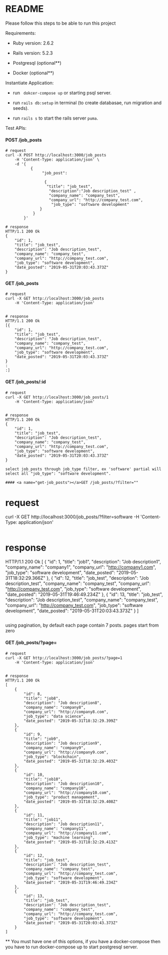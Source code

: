 # README

Please follow this steps to be able to run this project

Requirements:

* Ruby version: 2.6.2

* Rails version: 5.2.3

* Postgresql (optional**)

* Docker (optional**) 

Instantiate Application:

* run ` dokcer-compose up` or starting psql server.

* run `rails db:setup` in terminal (to create databasae, run migration and seeds).

* run ` rails s ` to start the rails server `puma`.

Test APIs:

#### <a name="post-job_posts"></a>POST /job_posts

```
# request
curl -X POST http://localhost:3000/job_posts
    -H 'Content-Type: application/json' \
    -d '{
           {
	            "job_post":
	
	             {
                  "title": "job_test",
                   "description":"Job description_test" ,
                   "company_name": "company_test",
                   "company_url": "http://company_test.com",
                    "job_type": "software development"
               }
            }
        }'
```

```
# response
HTTP/1.1 200 Ok
{
    "id": 1,
    "title": "job_test",
    "description": "Job description_test",
    "company_name": "company_test",
    "company_url": "http://company_test.com",
    "job_type": "software development",
    "date_posted": "2019-05-31T20:03:43.373Z"
}
```


#### <a name="get-job_posts"></a>GET /job_posts

```
# request
curl -X GET http://localhost:3000/job_posts
    -H 'Content-Type: application/json'
 
```

```
# response
HTTP/1.1 200 Ok
[{
    "id": 1,
    "title": "job_test",
    "description": "Job description_test",
    "company_name": "company_test",
    "company_url": "http://company_test.com",
    "job_type": "software development",
    "date_posted": "2019-05-31T20:03:43.373Z"
}
:
:]

```
#### <a name="get-job_posts"></a>GET /job_posts/:id

```
# request
curl -X GET http://localhost:3000/job_posts/1
    -H 'Content-Type: application/json'
 
```

```
# response
HTTP/1.1 200 Ok
{
    "id": 1,
    "title": "job_test",
    "description": "Job description_test",
    "company_name": "company_test",
    "company_url": "http://company_test.com",
    "job_type": "software development",
    "date_posted": "2019-05-31T20:03:43.373Z"
}

```
```
select job_posts through job_type filter, ex 'software' partial will select all "job_type": "software development".

#### <a name="get-job_posts"></a>GET /job_posts/?filter=""

```
# request
curl -X GET http://localhost:3000/job_posts/?filter=software
    -H 'Content-Type: application/json'
 
```

```
# response
HTTP/1.1 200 Ok
[
    {
        "id": 1,
        "title": "job1",
        "description": "Job description1",
        "company_name": "company1",
        "company_url": "http://company1.com",
        "job_type": "software development",
        "date_posted": "2019-05-31T18:32:29.366Z"
    },
    {
        "id": 12,
        "title": "job_test",
        "description": "Job description_test",
        "company_name": "company_test",
        "company_url": "http://company_test.com",
        "job_type": "software development",
        "date_posted": "2019-05-31T19:46:49.234Z"
    },
    {
        "id": 13,
        "title": "job_test",
        "description": "Job description_test",
        "company_name": "company_test",
        "company_url": "http://company_test.com",
        "job_type": "software development",
        "date_posted": "2019-05-31T20:03:43.373Z"
    }
]

```

```
using pagination, by default each page contain 7 posts.
pages start from zero
#### <a name="get-job_posts"></a>GET /job_posts/?page=<number>

```
# request
curl -X GET http://localhost:3000/job_posts/?page=1
    -H 'Content-Type: application/json'
 
```

```
# response
HTTP/1.1 200 Ok
[
    {
        "id": 8,
        "title": "job8",
        "description": "Job description8",
        "company_name": "company8",
        "company_url": "http://company8.com",
        "job_type": "data science",
        "date_posted": "2019-05-31T18:32:29.399Z"
    },
    {
        "id": 9,
        "title": "job9",
        "description": "Job description9",
        "company_name": "company9",
        "company_url": "http://company9.com",
        "job_type": "blockchain",
        "date_posted": "2019-05-31T18:32:29.403Z"
    },
    {
        "id": 10,
        "title": "job10",
        "description": "Job description10",
        "company_name": "company10",
        "company_url": "http://company10.com",
        "job_type": "product management",
        "date_posted": "2019-05-31T18:32:29.408Z"
    },
    {
        "id": 11,
        "title": "job11",
        "description": "Job description11",
        "company_name": "company11",
        "company_url": "http://company11.com",
        "job_type": "machine learning",
        "date_posted": "2019-05-31T18:32:29.413Z"
    },
    {
        "id": 12,
        "title": "job_test",
        "description": "Job description_test",
        "company_name": "company_test",
        "company_url": "http://company_test.com",
        "job_type": "software development",
        "date_posted": "2019-05-31T19:46:49.234Z"
    },
    {
        "id": 13,
        "title": "job_test",
        "description": "Job description_test",
        "company_name": "company_test",
        "company_url": "http://company_test.com",
        "job_type": "software development",
        "date_posted": "2019-05-31T20:03:43.373Z"
    }
]

```


** You must have one of this options, if you have a docker-compose then you have to run docker-compose up to start postgresql server. 
